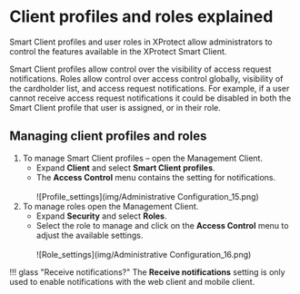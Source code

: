 # Client profiles and roles explained

Smart Client profiles and user roles in XProtect allow administrators to control the features available in the XProtect Smart Client.

Smart Client profiles allow control over the visibility of access request notifications. Roles allow control over access control globally, visibility of the cardholder list, and access request notifications. For example, if a user cannot receive access request notifications it could be disabled in both the Smart Client profile that user is assigned, or in their role.

## Managing client profiles and roles

1. To manage Smart Client profiles – open the Management Client.</br>
    + Expand **Client** and select **Smart Client profiles**.
    + The **Access Control** menu contains the setting for notifications.</br>
        </br>
        ![Profile_settings](img/Administrative Configuration_15.png)</br>
2. To manage roles open the Management Client.</br>
    + Expand **Security** and select **Roles**.
    + Select the role to manage and click on the **Access Control** menu to adjust the available settings.</br>
        </br>
        ![Role_settings](img/Administrative Configuration_16.png)</br>

!!! glass "Receive notifications?"
    The **Receive notifications** setting is only used to enable notifications with the web client and mobile client.